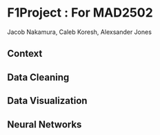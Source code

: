 # F1Project : For MAD2502
Jacob Nakamura, Caleb Koresh, Alexsander Jones

## Context

## Data Cleaning

## Data Visualization

## Neural Networks


